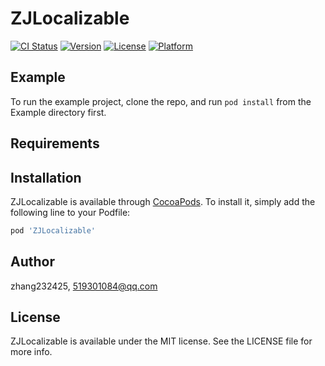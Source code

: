 # ZJLocalizable

[![CI Status](https://img.shields.io/travis/zhang232425/ZJLocalizable.svg?style=flat)](https://travis-ci.org/zhang232425/ZJLocalizable)
[![Version](https://img.shields.io/cocoapods/v/ZJLocalizable.svg?style=flat)](https://cocoapods.org/pods/ZJLocalizable)
[![License](https://img.shields.io/cocoapods/l/ZJLocalizable.svg?style=flat)](https://cocoapods.org/pods/ZJLocalizable)
[![Platform](https://img.shields.io/cocoapods/p/ZJLocalizable.svg?style=flat)](https://cocoapods.org/pods/ZJLocalizable)

## Example

To run the example project, clone the repo, and run `pod install` from the Example directory first.

## Requirements

## Installation

ZJLocalizable is available through [CocoaPods](https://cocoapods.org). To install
it, simply add the following line to your Podfile:

```ruby
pod 'ZJLocalizable'
```

## Author

zhang232425, 519301084@qq.com

## License

ZJLocalizable is available under the MIT license. See the LICENSE file for more info.
